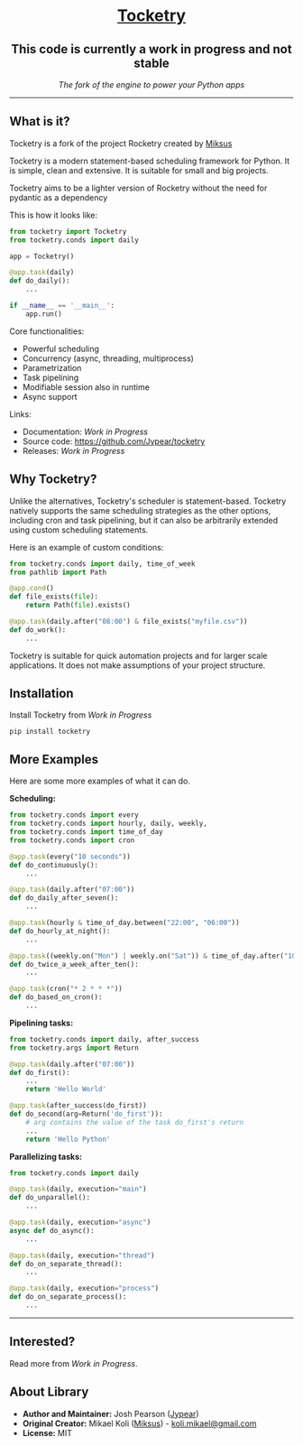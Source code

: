 <h1 align="center"><a href="https://rocketry.readthedocs.io">Tocketry</a></h1>
<h2 align="center">This code is currently a work in progress and not stable</h2>
<p align="center">
    <em>The fork of the engine to power your Python apps</em>
</p>

---

## What is it?

Tocketry is a fork of the project Rocketry created by [Miksus](https://github.com/Miksus)

Tocketry is a modern statement-based scheduling framework
for Python. It is simple, clean and extensive.
It is suitable for small and big projects.

Tocketry aims to be a lighter version of Rocketry without the need for pydantic as a dependency

This is how it looks like:

```python
from tocketry import Tocketry
from tocketry.conds import daily

app = Tocketry()

@app.task(daily)
def do_daily():
    ...

if __name__ == '__main__':
    app.run()
```

Core functionalities:

- Powerful scheduling
- Concurrency (async, threading, multiprocess)
- Parametrization
- Task pipelining
- Modifiable session also in runtime
- Async support

Links:

- Documentation: _Work in Progress_
- Source code: https://github.com/Jypear/tocketry
- Releases: _Work in Progress_

## Why Tocketry?

Unlike the alternatives, Tocketry's scheduler is
statement-based. Tocketry natively supports the
same scheduling strategies as the other options,
including cron and task pipelining, but it can also be
arbitrarily extended using custom scheduling statements.

Here is an example of custom conditions:

```python
from tocketry.conds import daily, time_of_week
from pathlib import Path

@app.cond()
def file_exists(file):
    return Path(file).exists()

@app.task(daily.after("08:00") & file_exists("myfile.csv"))
def do_work():
    ...
```

Tocketry is suitable for quick automation projects
and for larger scale applications. It does not make
assumptions of your project structure.

## Installation

Install Tocketry from _Work in Progress_

```shell
pip install tocketry
```

## More Examples

Here are some more examples of what it can do.

**Scheduling:**

```python
from tocketry.conds import every
from tocketry.conds import hourly, daily, weekly,
from tocketry.conds import time_of_day
from tocketry.conds import cron

@app.task(every("10 seconds"))
def do_continuously():
    ...

@app.task(daily.after("07:00"))
def do_daily_after_seven():
    ...

@app.task(hourly & time_of_day.between("22:00", "06:00"))
def do_hourly_at_night():
    ...

@app.task((weekly.on("Mon") | weekly.on("Sat")) & time_of_day.after("10:00"))
def do_twice_a_week_after_ten():
    ...

@app.task(cron("* 2 * * *"))
def do_based_on_cron():
    ...
```

**Pipelining tasks:**

```python
from tocketry.conds import daily, after_success
from tocketry.args import Return

@app.task(daily.after("07:00"))
def do_first():
    ...
    return 'Hello World'

@app.task(after_success(do_first))
def do_second(arg=Return('do_first')):
    # arg contains the value of the task do_first's return
    ...
    return 'Hello Python'
```

**Parallelizing tasks:**

```python
from tocketry.conds import daily

@app.task(daily, execution="main")
def do_unparallel():
    ...

@app.task(daily, execution="async")
async def do_async():
    ...

@app.task(daily, execution="thread")
def do_on_separate_thread():
    ...

@app.task(daily, execution="process")
def do_on_separate_process():
    ...
```

---

## Interested?

Read more from _Work in Progress_.

## About Library

- **Author and Maintainer:** Josh Pearson ([Jypear](https://github.com/Jypear))
- **Original Creator:** Mikael Koli ([Miksus](https://github.com/Miksus)) - koli.mikael@gmail.com
- **License:** MIT

